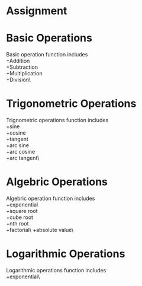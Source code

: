 # Assignment
# Basic Operations
Basic operation function includes \
+Addition \
+Subtraction \
+Multiplication\
+Division\
# Trigonometric Operations 
Trignometric operations function includes\
+sine \
+cosine\
+tangent\
+arc sine\
+arc cosine\
+arc tangent\
# Algebric Operations 
Algebric operation function includes\
+exponential\
+square root\
+cube root\
+nth root\
+factorial\ 
+absolute value\
# Logarithmic Operations 
Logarithmic operations function includes\
+exponential\



